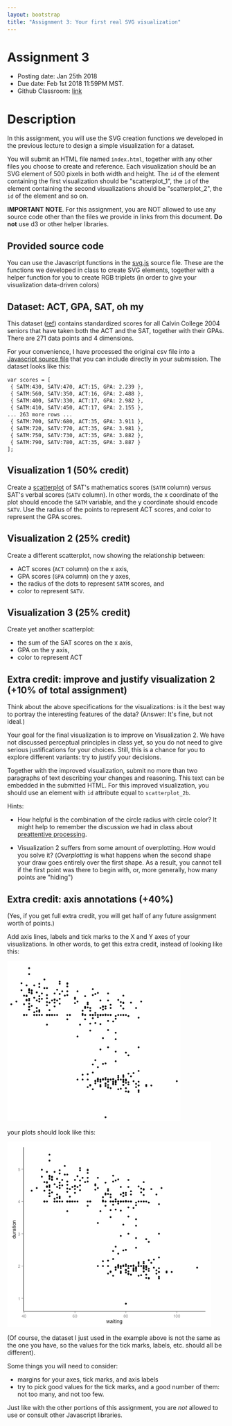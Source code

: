 ```yaml
---
layout: bootstrap
title: "Assignment 3: Your first real SVG visualization"
---
```


# Assignment 3

- Posting date: Jan 25th 2018
- Due date: Feb 1st 2018 11:59PM MST.
- Github Classroom: [link](https://classroom.github.com/a/4Zba-Qkh)

# Description

In this assignment, you will use the SVG creation functions we
developed in the previous lecture to design a simple visualization for a dataset.

You will submit an HTML file named `index.html`, together with any
other files you choose to create and reference. Each visualization
should be an SVG element of 500 pixels in both width and height. The
`id` of the element containing the first visualization should be
"scatterplot_1", the `id` of the element containing the second
visualizations should be "scatterplot_2", the `id` of the element and so on.

**IMPORTANT NOTE**. For this assignment, you are NOT allowed to use any source
code other than the files we provide in links from this document. **Do
not** use d3 or other helper libraries.


## Provided source code

You can use the Javascript functions in the
[svg.js](assignment_3/svg.js) source file. These are the functions we
developed in class to create SVG elements, together with a helper
function for you to create RGB triplets (in order to give your
visualization data-driven colors)


## Dataset: ACT, GPA, SAT, oh my

This dataset ([ref](http://www.calvin.edu/~stob/data/)) contains
standardized scores for all Calvin College 2004 seniors that have
taken both the ACT and the SAT, together with their GPAs. There are
271 data points and 4 dimensions.

For your convenience, I have processed the original csv file into a
[Javascript source file](assignment_3/scores.js) that you can include directly in your submission.
The dataset looks like this:

    var scores = [
     { SATM:430, SATV:470, ACT:15, GPA: 2.239 },
     { SATM:560, SATV:350, ACT:16, GPA: 2.488 },
     { SATM:400, SATV:330, ACT:17, GPA: 2.982 },
     { SATM:410, SATV:450, ACT:17, GPA: 2.155 },
    ... 263 more rows ...
     { SATM:700, SATV:680, ACT:35, GPA: 3.911 },
     { SATM:720, SATV:770, ACT:35, GPA: 3.981 },
     { SATM:750, SATV:730, ACT:35, GPA: 3.882 },
     { SATM:790, SATV:780, ACT:35, GPA: 3.887 }
    ];

## Visualization 1 (50% credit)

Create a [scatterplot](http://en.wikipedia.org/wiki/Scatter_plot) of
SAT's mathematics scores (`SATM` column) versus SAT's verbal scores
(`SATV` column). In other words, the x coordinate of the plot should encode
the `SATM` variable, and the y coordinate should encode `SATV`. Use
the radius of the points to represent ACT scores, and color to
represent the GPA scores.

## Visualization 2 (25% credit)

Create a different scatterplot, now showing the relationship between:

* ACT scores (`ACT` column) on the x axis, 
* GPA scores (`GPA` column) on the y axes,
* the radius of the dots to represent `SATM` scores, and
* color to represent `SATV`.

## Visualization 3 (25% credit)

Create yet another scatterplot:

* the sum of the SAT scores on the x axis,
* GPA on the y axis,
* color to represent ACT

## Extra credit: improve and justify visualization 2 (+10% of total assignment)

Think about the above specifications for the visualizations: is it the
best way to portray the interesting features of the data? (Answer:
It's fine, but not ideal.)

Your goal for the final visualization is to improve on Visualization
2.  We have not discussed perceptual principles in class yet, so you
do not need to give serious justifications for your choices. Still,
this is a chance for you to explore different variants: try to justify
your decisions.

Together with the improved visualization, submit no more than two
paragraphs of text describing your changes and reasoning. This text
can be embedded in the submitted HTML. For this improved
visualization, you should use an element with `id` attribute equal to
`scatterplot_2b`.

Hints:

- How helpful is the combination of the circle radius with circle
color? It might help to remember the discussion we had in class about
[preattentive processing](http://www.csc.ncsu.edu/faculty/healey/PP/).

- Visualization 2 suffers from some amount of overplotting. How would
you solve it? (*Overplotting* is what happens when the second shape
your draw goes entirely over the first shape. As a result, you cannot
tell if the first point was there to begin with, or, more generally,
how many points are "hiding")

## Extra credit: axis annotations (+40%)

(Yes, if you get full extra credit, you will get half of any future
assignment worth of points.)

Add axis lines, labels and tick marks to the X and Y axes of your
visualizations. In other words, to get this extra credit, instead of
looking like this:

![old faithful data without labels](assignment_3/geyser_no_labels.png)

your plots should look like this:

![old faithful data with labels](assignment_3/geyser_labels.png)

(Of course, the dataset I just used in the example above is not the
same as the one you have, so the values for the tick marks, labels,
etc. should all be different).

Some things you will need to consider:

* margins for your axes, tick marks, and axis labels
* try to pick good values for the tick marks, and a good number of
  them: not too many, and not too few.

Just like with the other portions of this assignment, you are _not_
allowed to use or consult other Javascript libraries. 
